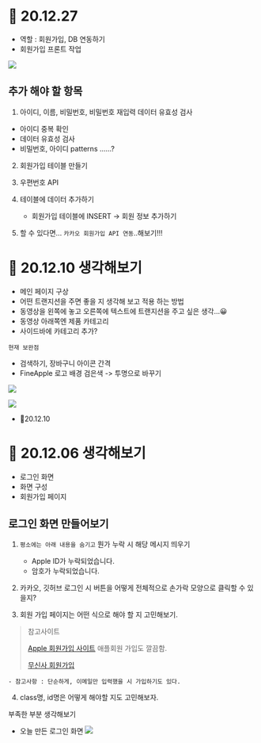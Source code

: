 
# 🎉 20.12.27

- 역할 : 회원가입, DB 연동하기
- 회원가입 프론트 작업

![](https://images.velog.io/images/withcolinsong/post/cbdabf69-7b01-4913-b5d9-00b8e05d1002/ezgif.com-gif-maker.gif)

## 추가 해야 할 항목

1. 아이디, 이름, 비밀번호, 비밀번호 재입력 데이터 유효성 검사
  - 아이디 중복 확인 
  - 데이터 유효성 검사 
  - 비밀번호, 아이디 patterns ......?
 
2. 회원가입 테이블 만들기

3. 우편번호 API

4. 테이블에 데이터 추가하기
   - 회원가입 테이블에 INSERT -> 회원 정보 추가하기

5. 할 수 있다면... `카카오 회원가입 API 연동`..해보기!!!



# 🎉 20.12.10 생각해보기

- 메인 페이지 구상
- 어떤 트랜지션을 주면 좋을 지 생각해 보고 적용 하는 방법 
- 동영상을 왼쪽에 놓고 오른쪽에 텍스트에 트랜지션을 주고 싶은 생각...😀
- 동영상 아래쪽엔 제품 카테고리
- 사이드바에 카테고리 추가?

`현재 보완점`
- 검색하기, 장바구니 아이콘 간격
- FineApple 로고 배경 검은색 -> 투명으로 바꾸기


![](https://images.velog.io/images/withcolinsong/post/5227333d-e0f9-4743-9af3-1924299c5e32/image.png)

![](https://images.velog.io/images/withcolinsong/post/499a8a6d-d10d-42e9-8183-c91fb8c118b6/image.png)

- 🎈20.12.10

# 🎉 20.12.06 생각해보기
- 로그인 화면
- 화면 구성
- 회원가입 페이지

## 로그인 화면 만들어보기

1. `평소에는 아래 내용을 숨기고` 뭔가 누락 시 해당 메시지 띄우기
     - Apple ID가 누락되었습니다.
     - 암호가 누락되었습니다.

2. 카카오, 깃허브 로그인 시 버튼을 어떻게 전체적으로 손가락 모양으로 클릭할 수 있을지?

3. 회원 가입 페이지는 어떤 식으로 해야 할 지 고민해보기.


> 참고사이트
>  
>[Apple 회원가입 사이트](https://appleid.apple.com/account?localang=KP-KO&app_id=2083&returnURL=https%3A//secure2.store.apple.com/kr/shop/sign_in%3Fc%3DaHR0cHM6Ly93d3cuYXBwbGUuY29tL2tyL3Nob3AvYmFnfDFhb3MzMDQyM2E5M2JmNGU5YzVlYTBiYzY3MTNjN2FiZjQwZThiYzE5ODhk%26r%3DSCDHYHP7CY4H9XK2H%26s%3DaHR0cHM6Ly93d3cuYXBwbGUuY29tL2tyL3Nob3AvYmFnfDFhb3MzMDQyM2E5M2JmNGU5YzVlYTBiYzY3MTNjN2FiZjQwZThiYzE5ODhk) 애플회원 가입도 깔끔함.
>
>[무신사 회원가입](https://my.musinsa.com/member/v2/join)    
    
    
    - 참고사항 : 단순하게, 이메일만 입력했을 시 가입하기도 있다.

4. class명, id명은 어떻게 해야할 지도 고민해보자.

부족한 부분 생각해보기
- 오늘 만든 로그인 화면
![](https://images.velog.io/images/withcolinsong/post/5cdc6cfa-7cc7-41b3-a76e-5c075dfa28be/image.png)